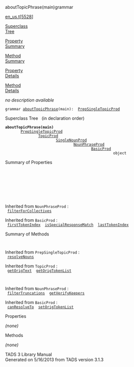 ---
---
<span class="title">aboutTopicPhrase(main)</span><span class="type">grammar</span>

[en_us.t](../file/en_us.t.html)\[[5528](../source/en_us.t.html#5528)\]

[Superclass  
Tree](#_SuperClassTree_)

[Property  
Summary](#_PropSummary_)

[Method  
Summary](#_MethodSummary_)

[Property  
Details](#_Properties_)

[Method  
Details](#_Methods_)

<div class="fdesc">

*no description available*

`grammar `<span class="gramalt">[`aboutTopicPhrase`](../object/aboutTopicPhrase.html)`(main)`</span>` :   `[`PrepSingleTopicProd`](../object/PrepSingleTopicProd.html)

</div>

<span id="_SuperClassTree_"></span>

<div class="mjhd">

<span class="hdln">Superclass Tree</span>   (in declaration order)

</div>

**`aboutTopicPhrase(main)`**  
`         `[`PrepSingleTopicProd`](../object/PrepSingleTopicProd.html)  
`                 `[`TopicProd`](../object/TopicProd.html)  
`                         `[`SingleNounProd`](../object/SingleNounProd.html)  
`                                 `[`NounPhraseProd`](../object/NounPhraseProd.html)  
`                                         `[`BasicProd`](../object/BasicProd.html)  
`                                                 object`  
<span id="_PropSummary_"></span>

<div class="mjhd">

<span class="hdln">Summary of Properties</span>  

</div>

` `

` `

` `

` `

Inherited from `NounPhraseProd` :  
` `[`filterForCollectives`](../object/NounPhraseProd.html#filterForCollectives)`  `

Inherited from `BasicProd` :  
` `[`firstTokenIndex`](../object/BasicProd.html#firstTokenIndex)`  `[`isSpecialResponseMatch`](../object/BasicProd.html#isSpecialResponseMatch)`  `[`lastTokenIndex`](../object/BasicProd.html#lastTokenIndex)`  `

<span id="_MethodSummary_"></span>

<div class="mjhd">

<span class="hdln">Summary of Methods</span>  

</div>

` `

Inherited from `PrepSingleTopicProd` :  
` `[`resolveNouns`](../object/PrepSingleTopicProd.html#resolveNouns)`  `

Inherited from `TopicProd` :  
` `[`getOrigText`](../object/TopicProd.html#getOrigText)`  `[`getOrigTokenList`](../object/TopicProd.html#getOrigTokenList)`  `

` `

Inherited from `NounPhraseProd` :  
` `[`filterTruncations`](../object/NounPhraseProd.html#filterTruncations)`  `[`getVerifyKeepers`](../object/NounPhraseProd.html#getVerifyKeepers)`  `

Inherited from `BasicProd` :  
` `[`canResolveTo`](../object/BasicProd.html#canResolveTo)`  `[`setOrigTokenList`](../object/BasicProd.html#setOrigTokenList)`  `

<span id="_Properties_"></span>

<div class="mjhd">

<span class="hdln">Properties</span>  

</div>

*(none)* <span id="_Methods_"></span>

<div class="mjhd">

<span class="hdln">Methods</span>  

</div>

*(none)*

<div class="ftr">

TADS 3 Library Manual  
Generated on 5/16/2013 from TADS version 3.1.3

</div>
